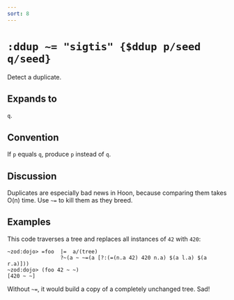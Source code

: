 ```yaml
---
sort: 8
---
```


# `:ddup ~= "sigtis" {$ddup p/seed q/seed}`

Detect a duplicate.

## Expands to

`q`.

## Convention

If `p` equals `q`, produce `p` instead of `q`.

## Discussion

Duplicates are especially bad news in Hoon, because comparing them
takes O(n) time.  Use `~=` to kill them as they breed.

## Examples

This code traverses a tree and replaces all instances of `42` with
`420`:

```
~zod:dojo> =foo  |=  a/(tree) 
                 ?~(a ~ ~=(a [?:(=(n.a 42) 420 n.a) $(a l.a) $(a r.a)]))
~zod:dojo> (foo 42 ~ ~)
[420 ~ ~]
```

Without `~=`, it would build a copy of a completely unchanged tree.  Sad!
